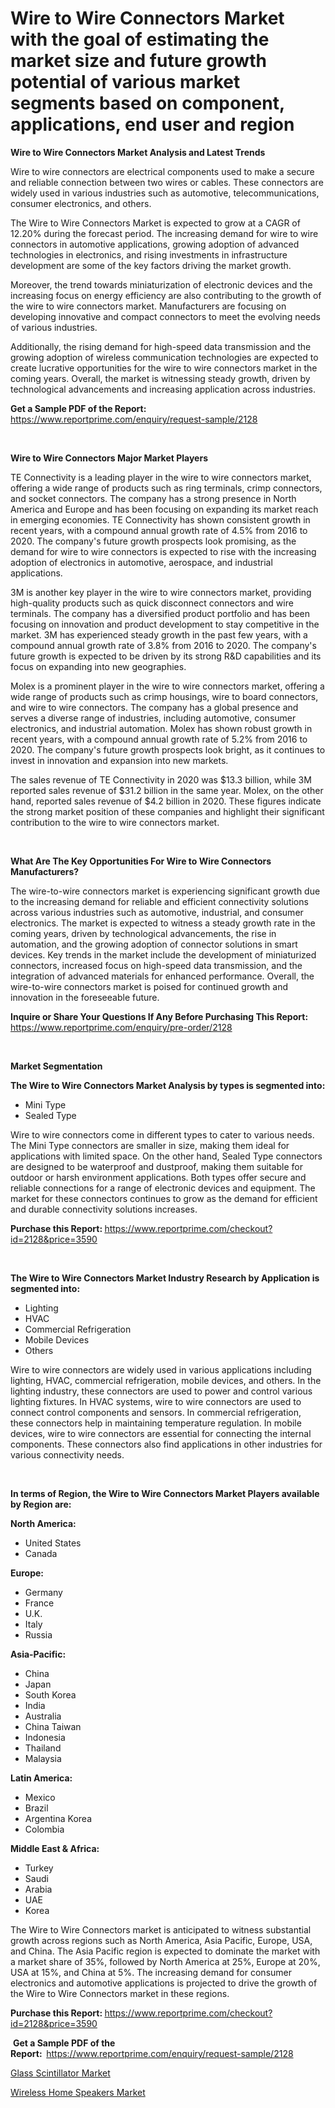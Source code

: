 <p><h1>Wire to Wire Connectors Market with the goal of estimating the market size and future growth potential of various market segments based on component, applications, end user and region</h1></p><p><strong>Wire to Wire Connectors Market Analysis and Latest Trends</strong></p>
<p><p>Wire to wire connectors are electrical components used to make a secure and reliable connection between two wires or cables. These connectors are widely used in various industries such as automotive, telecommunications, consumer electronics, and others.</p><p>The Wire to Wire Connectors Market is expected to grow at a CAGR of 12.20% during the forecast period. The increasing demand for wire to wire connectors in automotive applications, growing adoption of advanced technologies in electronics, and rising investments in infrastructure development are some of the key factors driving the market growth.</p><p>Moreover, the trend towards miniaturization of electronic devices and the increasing focus on energy efficiency are also contributing to the growth of the wire to wire connectors market. Manufacturers are focusing on developing innovative and compact connectors to meet the evolving needs of various industries.</p><p>Additionally, the rising demand for high-speed data transmission and the growing adoption of wireless communication technologies are expected to create lucrative opportunities for the wire to wire connectors market in the coming years. Overall, the market is witnessing steady growth, driven by technological advancements and increasing application across industries.</p></p>
<p><strong>Get a Sample PDF of the Report:&nbsp;</strong> <a href="https://www.reportprime.com/enquiry/request-sample/2128">https://www.reportprime.com/enquiry/request-sample/2128</a></p>
<p>&nbsp;</p>
<p><strong>Wire to Wire Connectors Major Market Players</strong></p>
<p><p>TE Connectivity is a leading player in the wire to wire connectors market, offering a wide range of products such as ring terminals, crimp connectors, and socket connectors. The company has a strong presence in North America and Europe and has been focusing on expanding its market reach in emerging economies. TE Connectivity has shown consistent growth in recent years, with a compound annual growth rate of 4.5% from 2016 to 2020. The company's future growth prospects look promising, as the demand for wire to wire connectors is expected to rise with the increasing adoption of electronics in automotive, aerospace, and industrial applications.</p><p>3M is another key player in the wire to wire connectors market, providing high-quality products such as quick disconnect connectors and wire terminals. The company has a diversified product portfolio and has been focusing on innovation and product development to stay competitive in the market. 3M has experienced steady growth in the past few years, with a compound annual growth rate of 3.8% from 2016 to 2020. The company's future growth is expected to be driven by its strong R&D capabilities and its focus on expanding into new geographies.</p><p>Molex is a prominent player in the wire to wire connectors market, offering a wide range of products such as crimp housings, wire to board connectors, and wire to wire connectors. The company has a global presence and serves a diverse range of industries, including automotive, consumer electronics, and industrial automation. Molex has shown robust growth in recent years, with a compound annual growth rate of 5.2% from 2016 to 2020. The company's future growth prospects look bright, as it continues to invest in innovation and expansion into new markets.</p><p>The sales revenue of TE Connectivity in 2020 was $13.3 billion, while 3M reported sales revenue of $31.2 billion in the same year. Molex, on the other hand, reported sales revenue of $4.2 billion in 2020. These figures indicate the strong market position of these companies and highlight their significant contribution to the wire to wire connectors market.</p></p>
<p>&nbsp;</p>
<p><strong>What Are The Key Opportunities For Wire to Wire Connectors Manufacturers?</strong></p>
<p><p>The wire-to-wire connectors market is experiencing significant growth due to the increasing demand for reliable and efficient connectivity solutions across various industries such as automotive, industrial, and consumer electronics. The market is expected to witness a steady growth rate in the coming years, driven by technological advancements, the rise in automation, and the growing adoption of connector solutions in smart devices. Key trends in the market include the development of miniaturized connectors, increased focus on high-speed data transmission, and the integration of advanced materials for enhanced performance. Overall, the wire-to-wire connectors market is poised for continued growth and innovation in the foreseeable future.</p></p>
<p><strong>Inquire or Share Your Questions If Any Before Purchasing This Report:</strong> <a href="https://www.reportprime.com/enquiry/pre-order/2128">https://www.reportprime.com/enquiry/pre-order/2128</a></p>
<p>&nbsp;</p>
<p><strong>Market Segmentation</strong></p>
<p><strong>The Wire to Wire Connectors Market Analysis by types is segmented into:</strong></p>
<p><ul><li>Mini Type</li><li>Sealed Type</li></ul></p>
<p><p>Wire to wire connectors come in different types to cater to various needs. The Mini Type connectors are smaller in size, making them ideal for applications with limited space. On the other hand, Sealed Type connectors are designed to be waterproof and dustproof, making them suitable for outdoor or harsh environment applications. Both types offer secure and reliable connections for a range of electronic devices and equipment. The market for these connectors continues to grow as the demand for efficient and durable connectivity solutions increases.</p></p>
<p><strong>Purchase this Report:&nbsp;</strong><a href="https://www.reportprime.com/checkout?id=2128&price=3590">https://www.reportprime.com/checkout?id=2128&price=3590</a></p>
<p>&nbsp;</p>
<p><strong>The Wire to Wire Connectors Market Industry Research by Application is segmented into:</strong></p>
<p><ul><li>Lighting</li><li>HVAC</li><li>Commercial Refrigeration</li><li>Mobile Devices</li><li>Others</li></ul></p>
<p><p>Wire to wire connectors are widely used in various applications including lighting, HVAC, commercial refrigeration, mobile devices, and others. In the lighting industry, these connectors are used to power and control various lighting fixtures. In HVAC systems, wire to wire connectors are used to connect control components and sensors. In commercial refrigeration, these connectors help in maintaining temperature regulation. In mobile devices, wire to wire connectors are essential for connecting the internal components. These connectors also find applications in other industries for various connectivity needs.</p></p>
<p>&nbsp;</p>
<p><strong>In terms of Region, the Wire to Wire Connectors Market Players available by Region are:</strong></p>
<p>
    <p> <strong> North America: </strong>
        <ul>
            <li>United States</li>
            <li>Canada</li>
        </ul>
        </p> 
    <p> <strong> Europe: </strong>
        <ul>
            <li>Germany</li>
            <li>France</li>
            <li>U.K.</li>
            <li>Italy</li>
            <li>Russia</li>
        </ul>
        </p> 
    <p> <strong> Asia-Pacific: </strong>
        <ul>
            <li>China</li>
            <li>Japan</li>
            <li>South Korea</li>
            <li>India</li>
            <li>Australia</li>
            <li>China Taiwan</li>
            <li>Indonesia</li>
            <li>Thailand</li>
            <li>Malaysia</li>
        </ul>
        </p> 
    <p> <strong> Latin America: </strong>
        <ul>
            <li>Mexico</li>
            <li>Brazil</li>
            <li>Argentina Korea</li>
            <li>Colombia</li>
        </ul>
        </p> 
    <p> <strong> Middle East & Africa: </strong>
        <ul>
            <li>Turkey</li>
            <li>Saudi</li>
            <li>Arabia</li>
            <li>UAE</li>
            <li>Korea</li>
        </ul>
    </p>
    </p>
<p><p>The Wire to Wire Connectors market is anticipated to witness substantial growth across regions such as North America, Asia Pacific, Europe, USA, and China. The Asia Pacific region is expected to dominate the market with a market share of 35%, followed by North America at 25%, Europe at 20%, USA at 15%, and China at 5%. The increasing demand for consumer electronics and automotive applications is projected to drive the growth of the Wire to Wire Connectors market in these regions.</p></p>
<p><strong>Purchase this Report: </strong><a href="https://www.reportprime.com/checkout?id=2128&price=3590">https://www.reportprime.com/checkout?id=2128&price=3590</a></p>
<p>&nbsp;<strong>Get a Sample PDF of the Report:&nbsp;&nbsp;</strong><a href="https://www.reportprime.com/enquiry/request-sample/2128">https://www.reportprime.com/enquiry/request-sample/2128</a></p>
<p><strong></strong></p>
<p><p><a href="https://shimmer-gardenia-37a.notion.site/Glass-Scintillator-Market-Provides-a-Comprehensive-Analysis-Including-a-Macro-Overview-of-the-Market-3864a8d78ca447a2832d8d59cec01960">Glass Scintillator Market</a></p><p><a href="https://github.com/vimar16th/Market-Research-Report-List-3/blob/main/wireless-home-speakers-market.md">Wireless Home Speakers Market</a></p></p>
